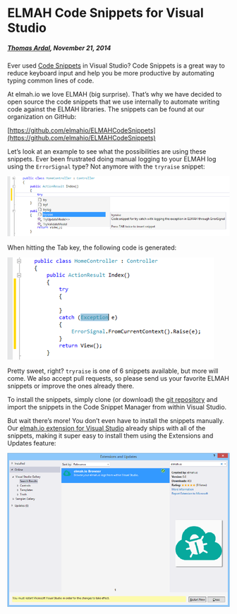 # ELMAH Code Snippets for Visual Studio

##### [Thomas Ardal](http://elmah.io/about/), November 21, 2014

Ever used [Code Snippets](http://msdn.microsoft.com/en-us/library/ms165392.aspx) in Visual Studio? Code Snippets is a great way to reduce keyboard input and help you be more productive by automating typing common lines of code.

At elmah.io we love ELMAH (big surprise). That’s why we have decided to open source the code snippets that we use internally to automate writing code against the ELMAH libraries. The snippets can be found at our organization on GitHub:

[https://github.com/elmahio/ELMAHCodeSnippets](https://github.com/elmahio/ELMAHCodeSnippets)

Let’s look at an example to see what the possibilities are using these snippets. Ever been frustrated doing manual logging to your ELMAH log using the ```ErrorSignal``` type? Not anymore with the ```tryraise``` snippet:

![tryraise](images/tryraise.png)

When hitting the Tab key, the following code is generated:

![tryraise Result](images/tryraisegenerated.png)

Pretty sweet, right? ```tryraise``` is one of 6 snippets available, but more will come. We also accept pull requests, so please send us your favorite ELMAH snippets or improve the ones already there.

To install the snippets, simply clone (or download) the [git repository](https://github.com/elmahio/ELMAHCodeSnippets) and import the snippets in the Code Snippet Manager from within Visual Studio.

But wait there’s more! You don’t even have to install the snippets manually. Our [elmah.io extension for Visual Studio](https://visualstudiogallery.msdn.microsoft.com/369827de-80ca-4b36-9b73-88bd85fdbc81) already ships with all of the snippets, making it super easy to install them using the Extensions and Updates feature:

![Install elmah.io VS extension](images/installelmahvs.png)



